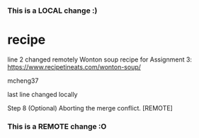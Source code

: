 ### This is a LOCAL change :)

# recipe
line 2 changed remotely
Wonton soup recipe for Assignment 3: https://www.recipetineats.com/wonton-soup/

mcheng37

last line changed locally

Step 8 (Optional) Aborting the merge conflict. [REMOTE]

### This is a REMOTE change :O
